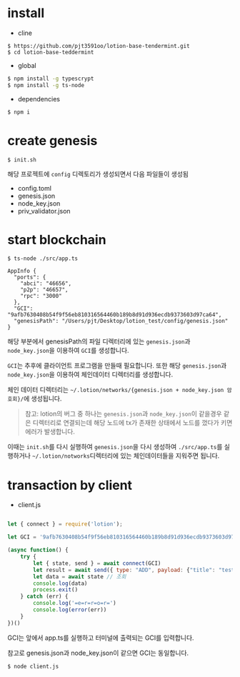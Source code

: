 # install

* cline

```
$ https://github.com/pjt3591oo/lotion-base-tendermint.git
$ cd lotion-base-teddermint
```

* global

```bash
$ npm install -g typescrypt
$ npm install -g ts-node
```

* dependencies

```bash
$ npm i
```

# create genesis

```
$ init.sh
```

해당 프로젝트에 `config` 디렉토리가 생성되면서 다음 파일들이 생성됨

* config.toml
* genesis.json
* node_key.json
* priv_validator.json

# start blockchain

```
$ ts-node ./src/app.ts
```

```
AppInfo {
  "ports": {
    "abci": "46656",
    "p2p": "46657",
    "rpc": "3000"
  },
  "GCI": "9afb7630408b54f9f56eb810316564460b189b8d91d936ecdb9373603d97ca64",
  "genesisPath": "/Users/pjt/Desktop/lotion_test/config/genesis.json"
}
```

해당 부분에서 genesisPath의 파일 디렉터리에 있는 `genesis.json`과 `node_key.json`을 이용하여 `GCI`를 생성합니다.

`GCI`는 추후에 클라이언트 프로그램을 만들때 필요합니다. 또한 해당 `genesis.json`과 `node_key.json`을 이용하여 체인데이터 디렉터리를 생성합니다.

체인 데이터 디렉터리는 `~/.lotion/networks/{genesis.json + node_key.json 암호회}/`에 생성됩니다.

> 참고: lotion의 버그 중 하나는 `genesis.json`과 `node_key.json`이 같을경우 같은 디렉터리로 연결되는데 해당 노드에 tx가 존재한 상태에서 노드를 껐다가 키면 에러가 발생합니다.

이때는 `init.sh`를 다시 실행하여 `genesis.json`을 다시 생성하여 `./src/app.ts`를 실행하거나 `~/.lotion/notworks`디렉터리에 있는 체인데이터들을 지워주면 됩니다.

# transaction by client

* client.js

```javascript

let { connect } = require('lotion');

let GCI = '9afb7630408b54f9f56eb810316564460b189b8d91d936ecdb9373603d97ca64';

(async function() {
    try {
        let { state, send } = await connect(GCI)
        let result = await send({ type: "ADD", payload: {"title": "test"} }) // transaction 발생
        let data = await state // 조회
        console.log(data)
        process.exit()
    } catch (err) {
        console.log('=e=r=r=o=r=')
        console.log(error(err))
    }
})()
```

GCI는 앞에서 app.ts를 실행하고 터미널에 출력되는 GCI를 입력합니다.

참고로 genesis.json과 node_key.json이 같으면 GCI는 동일합니다.

```bash
$ node client.js
```


